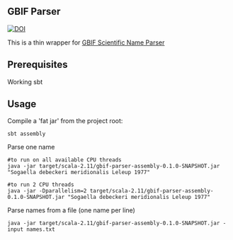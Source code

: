 GBIF Parser
-----------

[![DOI][doisvg]][doi]

This is a thin wrapper for [GBIF Scientific Name Parser][gbifparser]

Prerequisites
-------------

Working sbt

Usage
-----

Compile a 'fat jar' from the project root:

```
sbt assembly
```

Parse one name

```
#to run on all available CPU threads
java -jar target/scala-2.11/gbif-parser-assembly-0.1.0-SNAPSHOT.jar "Sogaella debeckeri meridionalis Leleup 1977"

#to run 2 CPU threads
java -jar -Dparallelism=2 target/scala-2.11/gbif-parser-assembly-0.1.0-SNAPSHOT.jar "Sogaella debeckeri meridionalis Leleup 1977"
```

Parse names from a file (one name per line)

```
java -jar target/scala-2.11/gbif-parser-assembly-0.1.0-SNAPSHOT.jar -input names.txt

```

[doisvg]: https://zenodo.org/badge/19435/dimus/gbifparser.svg
[doi]: https://zenodo.org/badge/latestdoi/19435/dimus/gbifparser
[gbifparser]: https://github.com/gbif/name-parser
